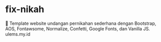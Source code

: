 # fix-nikah
💌 Template website undangan pernikahan sederhana dengan Bootstrap, AOS, Fontawsome, Normalize, Confetti, Google Fonts, dan Vanilla JS.  ulems.my.id
